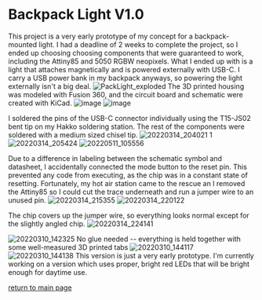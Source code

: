 # Backpack Light V1.0
This project is a very early prototype of my concept for a backpack-mounted light. I had a deadline of 2 weeks to complete the project, so I ended up choosing
choosing components that were guaranteed to work, including the Attiny85 and 5050 RGBW neopixels. What I ended up with is a light that attaches magnetically and is
powered externally with USB-C. I carry a USB power bank in my backpack anyways, so powering the light externally isn't a big deal. 
![PackLight_exploded](https://user-images.githubusercontent.com/95006894/167876380-a33b358f-1aa4-444b-88d1-8ef005931328.PNG)
The 3D printed housing was modeled with Fusion 360, and the circuit board and schematic were created with KiCad.
![image](https://user-images.githubusercontent.com/95006894/167881981-2724794b-a5ed-461a-87e2-7d2695baba29.png)
![image](https://user-images.githubusercontent.com/95006894/167881709-26db6cff-e7f5-4346-b5cf-8f3c1506022c.png)

I soldered the pins of the USB-C connector individually using the T15-JS02 bent tip on my Hakko soldering station. The rest of the components were soldered with
a medium sized chisel tip. 
![20220314_204021 1](https://user-images.githubusercontent.com/95006894/167877013-e60de3a6-6b06-426a-85d3-0af8a00c40a0.jpg)
![20220314_205424](https://user-images.githubusercontent.com/95006894/167878229-4327e5b3-ac99-41be-b8b9-483c1189ed8d.jpg)
![20220511_105556](https://user-images.githubusercontent.com/95006894/167881250-9adc304d-1f84-4b09-9206-259efee533ab.jpg)

Due to a difference in labeling between the schematic symbol and datasheet, I accidentally connected the mode button to the reset pin. 
This prevented any code from executing, as the chip was in a constant state of resetting. Fortunately, my hot air station came to the rescue an I removed the Attiny85
so I could cut the trace underneath and run a jumper wire to an unused pin.
![20220314_215355](https://user-images.githubusercontent.com/95006894/167877766-8631147e-9ca8-4e13-867d-62f597a231fb.jpg)
![20220314_220122](https://user-images.githubusercontent.com/95006894/167877815-8b47940d-8122-4f1c-971c-1b771b208d80.jpg)

The chip covers up the jumper wire, so everything looks normal except for the slightly angled chip.
![20220314_224141](https://user-images.githubusercontent.com/95006894/167877899-a74ec0c0-02f5-4dfa-bb5c-dde8ec68bdce.jpg)

![20220310_142325](https://user-images.githubusercontent.com/95006894/167877599-75cf017e-54b0-4b8f-b60f-7f67a6280f7c.jpg)
No glue needed -- everything is held together with some well-measured 3D printed tabs
![20220310_144117](https://user-images.githubusercontent.com/95006894/167878058-88cd24ef-797d-441c-96a1-79ad6a3830f2.jpg)
![20220310_144138](https://user-images.githubusercontent.com/95006894/167878335-dc7558fa-e231-4c5d-9396-74d9d526da0c.jpg)
This version is just a very early prototype. I'm currently working on a version which uses proper, bright red LEDs that
will be bright enough for daytime use. 

[return to main page](index.md)
